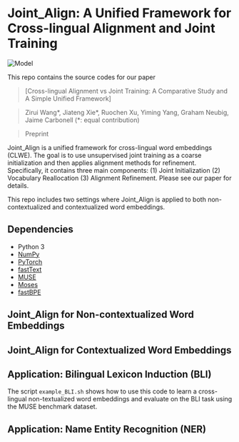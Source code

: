 # Joint_Align: A Unified Framework for Cross-lingual Alignment and Joint Training 
![Model](./illustration.png)

This repo contains the source codes for our paper

>[Cross-lingual Alignment vs Joint Training: A Comparative Study and A Simple Unified Framework]

>Zirui Wang*, Jiateng Xie*, Ruochen Xu, Yiming Yang, Graham Neubig, Jaime Carbonell (*: equal contribution)

>Preprint
>
Joint_Align is a unified framework for cross-lingual word embeddings (CLWE). The goal is to use unsupervised joint training as a coarse initialization and then applies alignment methods for refinement. Specifically, it contains three main components: (1) Joint Initialization (2) Vocabulary Reallocation (3) Alignment Refinement. Please see our paper for details.

This repo includes two settings where Joint_Align is applied to both non-contextualized and contextualized word embeddings. 



## Dependencies

* Python 3
* [NumPy](http://www.numpy.org/)
* [PyTorch](http://pytorch.org/)
* [fastText](https://github.com/facebookresearch/fastText) 
* [MUSE](https://github.com/facebookresearch/MUSE)
* [Moses](http://www.statmt.org/moses/)
* [fastBPE](https://github.com/glample/fastBPE)



## Joint_Align for Non-contextualized Word Embeddings

## Joint_Align for Contextualized Word Embeddings

## Application: Bilingual Lexicon Induction (BLI)
The script `example_BLI.sh` shows how to use this code to learn a cross-lingual non-textualized word embeddings and evaluate on the BLI task using the MUSE benchmark dataset.


## Application: Name Entity Recognition (NER)
